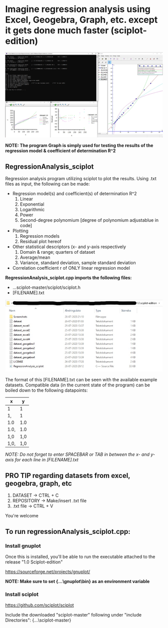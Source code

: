 # Imagine regression analysis using Excel, Geogebra, Graph, etc. except it gets done much faster (sciplot-edition)

![Screenshot](Screenshots/Screenshot_1.0-test_sciplot-edition.jpg) 

**NOTE: The program Graph is simply used for testing the results of the regression model & coefficient of determination R^2**

## RegressionAnalysis_sciplot
Regression analysis program utilizing sciplot to plot the results. Using .txt files as input, the following can be made:
  - Regression model(s) and coefficient(s) of determination R^2
     1. Linear
     2. Exponential
     3. Logarithmic
     4. Power
     5. Second-degree polynomium [degree of polynomium adjustablue in code]
 - Plotting
    1. Regression models
    2. Residual plot hereof
 - Other statistical descriptors (x- and y-axis respectively
    1. Domain & range; quarters of dataset
    2. Average/mean
    3. Variance, standard deviation, sample standard deviation
 - Correlation coefficient r of ONLY linear regression model

**RegressionAnalysis_sciplot.cpp imports the following files:**
- ...sciplot-master/sciplot/sciplot.h
- [FILENAME].txt

![Screenshot](Screenshots/Screenshot_1.0-repository_sciplot-edition.jpg) 

The format of this [FILENAME].txt can be seen with the available example datasets. Compatible data (in the current state of the program) can be boiled down to the following datapoints:

| **x**  | **y** |
| --- | --- |
| 1  | 1  |
| 1,  | 1  |
| 1.0  | 1.0  |
| 1.0,  | 1.0  |
| 1,0  | 1,0  |
| 1,0,  | 1,0  |

*NOTE: Do not forget to enter SPACEBAR or TAB in between the x- and y-axis for each line in [FILENAME].txt* 
## PRO TIP regarding datasets from excel, geogebra, graph, etc
1. DATASET -> CTRL + C
2. REPOSITORY -> Make/insert .txt file
3. .txt file -> CTRL + V

You're welcome
## To run regressionAnalysis_sciplot.cpp:
### Install gnuplot
Once this is installed, you'll be able to run the executable attached to the release "1.0 Sciplot-edition"

https://sourceforge.net/projects/gnuplot/

**NOTE: Make sure to set {...\gnuplot\bin} as an environment variable**
### Install sciplot
https://github.com/sciplot/sciplot

Include the downloaded "sciplot-master" following under "include Directories": {...\sciplot-master}
